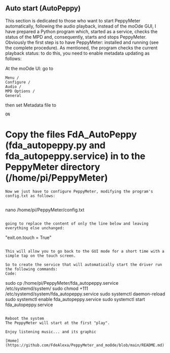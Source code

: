 ## Auto start (AutoPeppy)
This section is dedicated to those who want to start PeppyMeter automatically, following the audio playback, instead of the moOde GUI, I have prepared a Python program which, started as a service, checks the status of the MPD and, consequently, starts and stops PeppyMeter.
Obviously the first step is to have PeppyMeter: installed and running (see the complete procedure).
As mentioned, the program checks the current playback status: to do this, you need to enable metadata updating as follows:

At the moOde UI: go to
```
Menu / 
Configure / 
Audio /
MPD Options /
General
```
then set Metadata file to
```
ON
```

# Copy the files FdA_AutoPeppy (fda_autopeppy.py and fda_autopeppy.service) in to the PeppyMeter directory (/home/pi/PeppyMeter)
```
Now we just have to configure PeppyMeter, modifying the program's config.txt as follows:


```
nano /home/pi/PeppyMeter/config.txt
```

going to replace the content of only the line below and leaving everything else unchanged:

```
"exit.on.touch = True"
```

This will allow you to go back to the GUI mode for a short time with a simple tap on the touch screen.

So to create the service that will automatically start the driver run the following commands:
Code:

```
sudo cp /home/pi/PeppyMeter/fda_autopeppy.service /etc/systemd/system/
sudo chmod +111 /etc/systemd/system/fda_autopeppy.service
sudo systemctl daemon-reload
sudo systemctl enable fda_autopeppy.service
sudo systemctl start fda_autopeppy.service
```

Reboot the system
The PeppyMeter will start at the first "play".

Enjoy listening music... and its graphic

[Home](https://github.com/FdeAlexa/PeppyMeter_and_moOde/blob/main/README.md)
